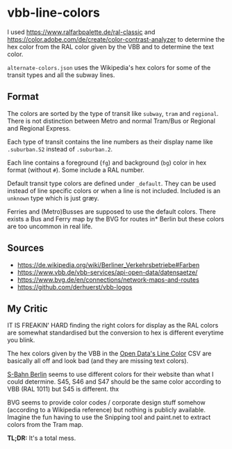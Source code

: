 # vbb-line-colors

I used https://www.ralfarbpalette.de/ral-classic and
https://color.adobe.com/de/create/color-contrast-analyzer to determine the hex color
from the RAL color given by the VBB and to determine the text color.

`alternate-colors.json` uses the Wikipedia's hex colors for some of the transit types and all the subway lines.


## Format

The colors are sorted by the type of transit like `subway`, `tram` and `regional`.
There is not distinction between Metro and normal Tram/Bus or Regional and Regional Express.

Each type of transit contains the line numbers as their display name like `.suburban.S2` instead of `.suburban.2`.

Each line contains a foreground (`fg`) and background (`bg`) color in hex format (without `#`).
Some include a RAL number.

Default transit type colors are defined under `_default`.
They can be used instead of line specific colors or when a line is not included.
Included is an `unknown` type which is just græy.

Ferries and (Metro)Busses are supposed to use the default colors.
There exists a Bus and Ferry map by the BVG for routes in* Berlin but these colors are too uncommon in real life.


## Sources

- https://de.wikipedia.org/wiki/Berliner_Verkehrsbetriebe#Farben
- https://www.vbb.de/vbb-services/api-open-data/datensaetze/
- https://www.bvg.de/en/connections/network-maps-and-routes
- https://github.com/derhuerst/vbb-logos


## My Critic

IT IS FREAKIN' HARD finding the right colors for display as the RAL colors are somewhat
standardised but the conversion to hex is different everytime you blink.

The hex colors given by the VBB in the [Open Data's Line Color](https://www.vbb.de/vbb-services/api-open-data/datensaetze/) CSV
are basically all off and look bad (and they are missing text colors). 

[S-Bahn Berlin](https://sbahn.berlin) seems to use different colors for their website than what I could determine.
S45, S46 and S47 should be the same color according to VBB (RAL 1011) but S45 is different. thx

BVG seems to provide color codes / corporate design stuff somehow (according to a Wikipedia reference) but nothing is publicly available.
Imagine the fun having to use the Snipping tool and paint.net to extract colors from the Tram map.

**TL;DR:** It's a total mess.

